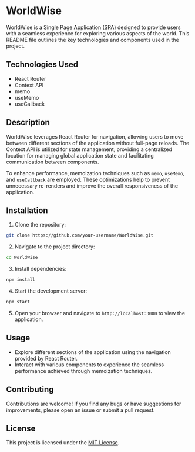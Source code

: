 # WorldWise

WorldWise is a Single Page Application (SPA) designed to provide users with a seamless experience for exploring various aspects of the world. This README file outlines the key technologies and components used in the project.

## Technologies Used

- React Router
- Context API
- memo
- useMemo
- useCallback

## Description

WorldWise leverages React Router for navigation, allowing users to move between different sections of the application without full-page reloads. The Context API is utilized for state management, providing a centralized location for managing global application state and facilitating communication between components.

To enhance performance, memoization techniques such as `memo`, `useMemo`, and `useCallback` are employed. These optimizations help to prevent unnecessary re-renders and improve the overall responsiveness of the application.

## Installation

1. Clone the repository:

```bash
git clone https://github.com/your-username/WorldWise.git
```

2. Navigate to the project directory:

```bash
cd WorldWise
```

3. Install dependencies:

```bash
npm install
```

4. Start the development server:

```bash
npm start
```

5. Open your browser and navigate to `http://localhost:3000` to view the application.

## Usage

- Explore different sections of the application using the navigation provided by React Router.
- Interact with various components to experience the seamless performance achieved through memoization techniques.

## Contributing

Contributions are welcome! If you find any bugs or have suggestions for improvements, please open an issue or submit a pull request.

## License

This project is licensed under the [MIT License](LICENSE).
